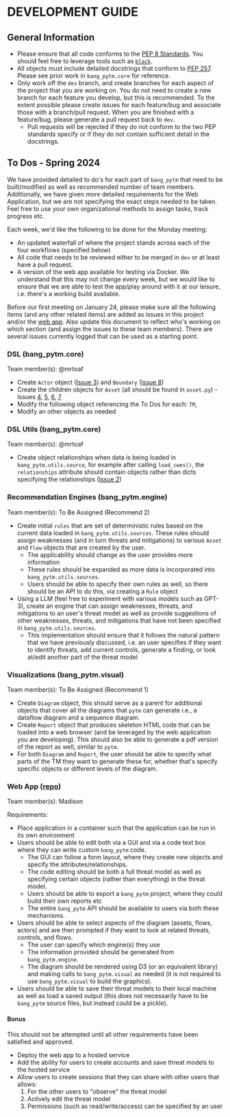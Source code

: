 # DEVELOPMENT GUIDE 

## General Information
- Please ensure that all code conforms to the [PEP 8 Standards](https://peps.python.org/pep-0008/). You should feel free to leverage tools such as [`black`](https://github.com/psf/black).
- All objects must include detailed docstrings that conform to [PEP 257](https://peps.python.org/pep-0257/). Please see prior work in `bang_pytm.core` for reference. 
- Only work off the `dev` branch, and create branches for each aspect of the project that you are working on. You do not need to create a new branch for each feature you develop, but this is recommended. To the extent possible please create issues for each feature/bug and associate those with a branch/pull request. When you are finished with a feature/bug, please generate a pull request back to `dev`. 
    - Pull requests will be rejected if they do not conform to the two PEP standards specify or if they do not contain sufficient detail in the docstrings.

## To Dos - Spring 2024

We have provided detailed to do's for each part of `bang_pytm` that need to be built/modified as well as recommended number of team members. Additionally, we have given more detailed requirements for the Web Application, but we are not specifying the exact steps needed to be taken. Feel free to use your own organizational methods to assign tasks, track progress etc. 

Each week, we'd like the following to be done for the Monday meeting:
- An updated waterfall of where the project stands across each of the four workflows (specified below)
- All code that needs to be reviewed either to be merged in `dev` or at least have a pull request.
- A version of the web app available for testing via Docker. We understand that this may not change every week, but we would like to ensure that we are able to test the app/play around with it at our leisure, i.e. there's a working build available.

Before our first meeting on January 24, please make sure all the following items (and any other related items) are added as issues in this project and/or the [web app](https://github.com/mirarj/nltm_tool). Also update this document to reflect who's working on which section (and assign the issues to these team members). There are several issues currently logged that can be used as a starting point. 

### DSL (bang_pytm.core)
Team member(s): @mrtoaf

- Create `Actor` object ([Issue 3](https://github.com/ZenW00kie/bang_pytm/issues/3)) and `Boundary` ([Issue 8](https://github.com/ZenW00kie/bang_pytm/issues/8))
- Create the children objects for `Asset` (all should be found in `asset.py`) - Issues [4](https://github.com/ZenW00kie/bang_pytm/issues/4), [5](https://github.com/ZenW00kie/bang_pytm/issues/5), [6](https://github.com/ZenW00kie/bang_pytm/issues/6), [7](https://github.com/ZenW00kie/bang_pytm/issues/7)
- Modify the following object referencing the To Dos for each: `TM`, 
- Modify an other objects as needed

### DSL Utils (bang_pytm.core)
Team member(s): @mrtoaf

- Create object relationships when data is being loaded in `bang_pytm.utils.source`, for example after calling `load_cwes()`, the `relationships` attribute should contain objects rather than dicts specifying the relationships ([Issue 2](https://github.com/ZenW00kie/bang_pytm/issues/2))

### Recommendation Engines (bang_pytm.engine)
Team member(s): To Be Assigned (Recommend 2)

- Create initial `rules` that are set of deterministic rules based on the current data loaded in `bang_pytm.utils.sources`. These rules should assign 
weaknesses (and in turn threats and mitigations) to various `Asset` and `Flow` objects that are created by the user. 
    - The applicability should change as the user provides more information
    - These rules should be expanded as more data is incorporated into `bang_pytm.utils.sources`.
    - Users should be able to specify their own rules as well, so there should be an API to do this, via creating a `Rule` object
- Using a LLM (feel free to experiment with various models such as GPT-3), create an engine that can assign weaknesses, threats, and mitigations to an user's threat model as well as provide suggestions of other weaknesses, threats, and mitigations that have not been specified in `bang_pytm.utils.sources`.
    - This implementation should ensure that it follows the natural pattern that we have previously discussed, i.e. an user specifies if they want to identify threats, add current controls, generate a finding, or look at/edit another part of the threat model

### Visualizations (bang_pytm.visual)
Team member(s): To Be Assigned (Recommend 1)

- Create `Diagram` object, this should serve as a parent for additional objects that cover all the diagrams that `pytm` can generate i.e., a dataflow diagram and a sequence diagram. 
- Create `Report` object that produces skeleton HTML code that can be loaded into a web browser (and be leveraged by the web application you are developing). This should also be able to generate a pdf version of the report as well, similar to `pytm`.
- For both `Diagram` and `Report`, the user should be able to specify what parts of the TM they want to generate these for, whether that's specify specific objects or different levels of the diagram. 

### Web App ([repo](https://github.com/mirarj/nltm_tool))
Team member(s): Madison

Requirements:
- Place application in a container such that the application can be run in its own environment
- Users should be able to edit both via a GUI and via a code text box where they can write custom `bang_pytm` code. 
    - The GUI can follow a form layout, where they create new objects and specify the attributes/relationships.
    - The code editing should be both a full threat model as well as specifying certain objects (rather than everything) in the threat model.
    - Users should be able to export a `bang_pytm` project, where they could build their own reports etc
    - The entire `bang_pytm` API should be available to users via both these mechanisms.
- Users should be able to select aspects of the diagram (assets, flows, actors) and are then prompted if they want to look at related threats, controls, and flows. 
    - The user can specify which engine(s) they use
    - The information provided should be generated from `bang_pytm.engine`.
    - The diagram should be rendered using D3 (or an equivalent library) and making calls to `bang_pytm.visual` as needed (it is not required to use `bang_pytm.visual` to build the graphics). 
- Users should be able to save their threat models to their local machine as well as load a saved output (this does not necessarily have to be `bang_pytm` source files, but instead could be a pickle). 


#### Bonus
This should not be attempted until all other requirements have been satisfied and approved.

- Deploy the web app to a hosted service
- Add the ability for users to create accounts and save threat models to the hosted service
- Allow users to create sessions that they can share with other users that allows:
    1. For the other users to "observe" the threat model
    2. Actively edit the threat model
    3. Permissions (such as read/write/access) can be specified by an user